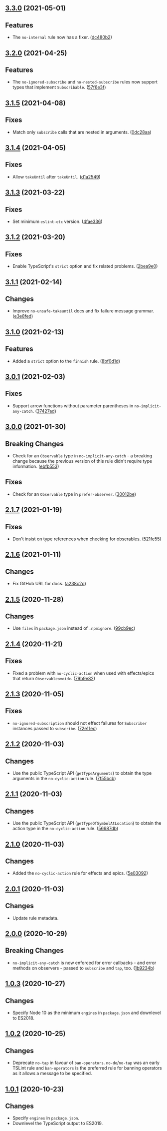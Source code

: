 <a name="3.3.0"></a>
## [3.3.0](https://github.com/cartant/eslint-plugin-rxjs/compare/v3.2.0...v3.3.0) (2021-05-01)

## Features

* The `no-internal` rule now has a fixer. ([dc480b2](https://github.com/cartant/eslint-plugin-rxjs/commit/dc480b2))

<a name="3.2.0"></a>
## [3.2.0](https://github.com/cartant/eslint-plugin-rxjs/compare/v3.1.5...v3.2.0) (2021-04-25)

## Features

* The `no-ignored-subscribe` and `no-nested-subscribe` rules now support types that implement `Subscribable`. ([57f6e3f](https://github.com/cartant/eslint-plugin-rxjs/commit/57f6e3f))

<a name="3.1.5"></a>
## [3.1.5](https://github.com/cartant/eslint-plugin-rxjs/compare/v3.1.4...v3.1.5) (2021-04-08)

## Fixes

* Match only `subscribe` calls that are nested in arguments. ([0dc28aa](https://github.com/cartant/eslint-plugin-rxjs/commit/0dc28aa))

<a name="3.1.4"></a>
## [3.1.4](https://github.com/cartant/eslint-plugin-rxjs/compare/v3.1.3...v3.1.4) (2021-04-05)

## Fixes

* Allow `takeUntil` after `takeUntil`. ([d1a2549](https://github.com/cartant/eslint-plugin-rxjs/commit/d1a2549))

<a name="3.1.3"></a>
## [3.1.3](https://github.com/cartant/eslint-plugin-rxjs/compare/v3.1.2...v3.1.3) (2021-03-22)

## Fixes

* Set minimum `eslint-etc` version. ([4fae336](https://github.com/cartant/eslint-plugin-rxjs/commit/4fae336))

<a name="3.1.2"></a>
## [3.1.2](https://github.com/cartant/eslint-plugin-rxjs/compare/v3.1.1...v3.1.2) (2021-03-20)

## Fixes

* Enable TypeScript's `strict` option and fix related problems. ([2bea9e0](https://github.com/cartant/eslint-plugin-rxjs/commit/2bea9e0))

<a name="3.1.1"></a>
## [3.1.1](https://github.com/cartant/eslint-plugin-rxjs/compare/v3.1.0...v3.1.1) (2021-02-14)

## Changes

* Improve `no-unsafe-takeuntil` docs and fix failure message grammar. ([e3e8fed](https://github.com/cartant/eslint-plugin-rxjs/commit/e3e8fed))

<a name="3.1.0"></a>
## [3.1.0](https://github.com/cartant/eslint-plugin-rxjs/compare/v3.0.1...v3.1.0) (2021-02-13)

## Features

* Added a `strict` option to the `finnish` rule. ([8bf0d1d](https://github.com/cartant/eslint-plugin-rxjs/commit/8bf0d1d))

<a name="3.0.1"></a>
## [3.0.1](https://github.com/cartant/eslint-plugin-rxjs/compare/v3.0.0...v3.0.1) (2021-02-03)

## Fixes

* Support arrow functions without parameter parentheses in `no-implicit-any-catch`. ([37427ad](https://github.com/cartant/eslint-plugin-rxjs/commit/37427ad))

<a name="3.0.0"></a>
## [3.0.0](https://github.com/cartant/eslint-plugin-rxjs/compare/v2.1.7...v3.0.0) (2021-01-30)

## Breaking Changes

* Check for an `Observable` type in `no-implicit-any-catch` - a breaking change because the previous version of this rule didn't require type information. ([ebfb553](https://github.com/cartant/eslint-plugin-rxjs/commit/ebfb553))

## Fixes

* Check for an `Observable` type in `prefer-observer`. ([30012be](https://github.com/cartant/eslint-plugin-rxjs/commit/30012be))

<a name="2.1.7"></a>
## [2.1.7](https://github.com/cartant/eslint-plugin-rxjs/compare/v2.1.6...v2.1.7) (2021-01-19)

## Fixes

* Don't insist on type references when checking for obserables. ([521fe55](https://github.com/cartant/eslint-plugin-rxjs/commit/521fe55))

<a name="2.1.6"></a>
## [2.1.6](https://github.com/cartant/eslint-plugin-rxjs/compare/v2.1.5...v2.1.6) (2021-01-11)

## Changes

* Fix GitHub URL for docs. ([a238c2d](https://github.com/cartant/eslint-plugin-rxjs/commit/a238c2d))

<a name="2.1.5"></a>
## [2.1.5](https://github.com/cartant/eslint-plugin-rxjs/compare/v2.1.4...v2.1.5) (2020-11-28)

## Changes

* Use `files` in `package.json` instead of `.npmignore`. ([99cb9ec](https://github.com/cartant/eslint-plugin-rxjs/commit/99cb9ec))

<a name="2.1.4"></a>
## [2.1.4](https://github.com/cartant/eslint-plugin-rxjs/compare/v2.1.3...v2.1.4) (2020-11-21)

## Fixes

* Fixed a problem with `no-cyclic-action` when used with effects/epics that return `Observable<void>`. ([79b9e82](https://github.com/cartant/eslint-plugin-rxjs/commit/79b9e82))

<a name="2.1.3"></a>
## [2.1.3](https://github.com/cartant/eslint-plugin-rxjs/compare/v2.1.2...v2.1.3) (2020-11-05)

## Fixes

* `no-ignored-subscription` should not effect failures for `Subscriber` instances passed to `subscribe`. ([72e11ec](https://github.com/cartant/eslint-plugin-rxjs/commit/72e11ec))

<a name="2.1.2"></a>
## [2.1.2](https://github.com/cartant/eslint-plugin-rxjs/compare/v2.1.1...v2.1.2) (2020-11-03)

## Changes

* Use the public TypeScript API (`getTypeArguments`) to obtain the type arguments in the `no-cyclic-action` rule. ([7f55bcb](https://github.com/cartant/eslint-plugin-rxjs/commit/7f55bcb))

<a name="2.1.1"></a>
## [2.1.1](https://github.com/cartant/eslint-plugin-rxjs/compare/v2.1.0...v2.1.1) (2020-11-03)

## Changes

* Use the public TypeScript API (`getTypeOfSymbolAtLocation`) to obtain the action type in the `no-cyclic-action` rule. ([56687db](https://github.com/cartant/eslint-plugin-rxjs/commit/56687db))

<a name="2.1.0"></a>
## [2.1.0](https://github.com/cartant/eslint-plugin-rxjs/compare/v2.0.1...v2.1.0) (2020-11-03)

## Changes

* Added the `no-cyclic-action` rule for effects and epics. ([5e03092](https://github.com/cartant/eslint-plugin-rxjs/commit/5e03092))

<a name="2.0.1"></a>
## [2.0.1](https://github.com/cartant/eslint-plugin-rxjs/compare/v2.0.0...v2.0.1) (2020-11-03)

## Changes

* Update rule metadata.

<a name="2.0.0"></a>
## [2.0.0](https://github.com/cartant/eslint-plugin-rxjs/compare/v1.0.3...v2.0.0) (2020-10-29)

## Breaking Changes

* `no-implicit-any-catch` is now enforced for error callbacks - and error methods on observers - passed to `subscribe` and `tap`, too. ([1b9234b](https://github.com/cartant/eslint-plugin-rxjs/commit/1b9234b))

<a name="1.0.3"></a>
## [1.0.3](https://github.com/cartant/eslint-plugin-rxjs/compare/v1.0.2...v1.0.3) (2020-10-27)

## Changes

* Specify Node 10 as the minimum `engines` in `package.json` and downlevel to ES2018.

<a name="1.0.2"></a>
## [1.0.2](https://github.com/cartant/eslint-plugin-rxjs/compare/v1.0.1...v1.0.2) (2020-10-25)

## Changes

* Deprecate `no-tap` in favour of `ban-operators`. `no-do`/`no-tap` was an early TSLint rule and `ban-operators` is the preferred rule for banning operators as it allows a message to be specified.

<a name="1.0.1"></a>
## [1.0.1](https://github.com/cartant/eslint-plugin-rxjs/compare/v1.0.0...v1.0.1) (2020-10-23)

## Changes

* Specify `engines` in `package.json`.
* Downlevel the TypeScript output to ES2019.